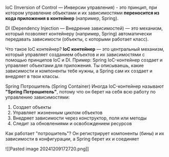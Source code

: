 IoC (Inversion of Control — Инверсии управления) - это принцип, при котором управление объектами и их зависимостями **переносится из кода приложения в контейнер** (например, Spring).

DI (Dependency Injection — Внедрение зависимостей) — это механизм, который позволяет контейнеру (например, Spring) автоматически передавать зависимости (объекты, с которыми работает класс).

Что такое IoC контейнер?
**IoC контейнер** — это центральный механизм, который управляет созданием объектов и их зависимостями с помощью принципов IoC и DI.
Пример:
Spring IoC-контейнер создает и управляет объектами для приложения. Ты описываешь, какие зависимости и компоненты тебе нужны, а Spring сам их создает и внедряет в твои классы.

Spring Потрошитель (Spring Container)
Иногда IoC-контейнер называют **"Spring Потрошитель"**, потому что он берет на себя всю работу по управлению зависимостями:
1. Создает объекты
2. Управляет жизненным циклом объектов
3. Внедряет зависимости через конструктор, поля или методы
4. Следит за обновлениями и освобождением ресурсов

Как работает "потрошитель"?
Он регистрирует компоненты (бины) и их зависимости в конфигурации, а Spring берет их и соединяет

![[Pasted image 20241209172720.png]]

